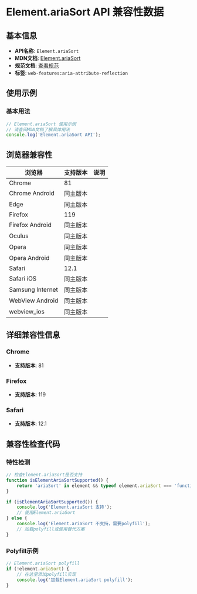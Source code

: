 # Element.ariaSort API 兼容性数据

## 基本信息

- **API名称**: `Element.ariaSort`
- **MDN文档**: [Element.ariaSort](https://developer.mozilla.org/docs/Web/API/Element/ariaSort)
- **规范文档**: [查看规范](https://w3c.github.io/aria/#dom-ariamixin-ariasort)
- **标签**: `web-features:aria-attribute-reflection`

## 使用示例

### 基本用法

```javascript
// Element.ariaSort 使用示例
// 请查阅MDN文档了解具体用法
console.log('Element.ariaSort API');
```

## 浏览器兼容性

| 浏览器 | 支持版本 | 说明 |
|--------|----------|------|
| Chrome | 81 |  |
| Chrome Android | 同主版本 |  |
| Edge | 同主版本 |  |
| Firefox | 119 |  |
| Firefox Android | 同主版本 |  |
| Oculus | 同主版本 |  |
| Opera | 同主版本 |  |
| Opera Android | 同主版本 |  |
| Safari | 12.1 |  |
| Safari iOS | 同主版本 |  |
| Samsung Internet | 同主版本 |  |
| WebView Android | 同主版本 |  |
| webview_ios | 同主版本 |  |

## 详细兼容性信息

### Chrome

- **支持版本**: 81

### Firefox

- **支持版本**: 119

### Safari

- **支持版本**: 12.1

## 兼容性检查代码

### 特性检测

```javascript
// 检查Element.ariaSort是否支持
function isElementAriaSortSupported() {
    return 'ariaSort' in element && typeof element.ariaSort === 'function';
}

if (isElementAriaSortSupported()) {
    console.log('Element.ariaSort 支持');
    // 使用Element.ariaSort
} else {
    console.log('Element.ariaSort 不支持，需要polyfill');
    // 加载polyfill或使用替代方案
}
```

### Polyfill示例

```javascript
// Element.ariaSort polyfill
if (!element.ariaSort) {
    // 在这里添加polyfill实现
    console.log('加载Element.ariaSort polyfill');
}
```


